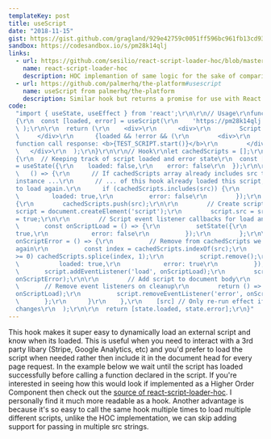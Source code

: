 ```yaml
---
templateKey: post
title: useScript
date: "2018-11-15"
gist: https://gist.github.com/gragland/929e42759c0051ff596bc961fb13cd93
sandbox: https://codesandbox.io/s/pm28k14qlj
links:
  - url: https://github.com/sesilio/react-script-loader-hoc/blob/master/src/index.js
    name: react-script-loader-hoc
    description: HOC implemantion of same logic for the sake of comparison.
  - url: https://github.com/palmerhq/the-platform#usescript
    name: useScript from palmerhq/the-platform
    description: Similar hook but returns a promise for use with React Suspense.
code:
  "import { useState, useEffect } from 'react';\r\n\r\n// Usage\r\nfunction App()
  {\r\n  const [loaded, error] = useScript(\r\n    'https://pm28k14qlj.codesandbox.io/test-external-script.js'\r\n
  \ );\r\n\r\n  return (\r\n    <div>\r\n      <div>\r\n        Script loaded: <b>{loaded.toString()}</b>\r\n
  \     </div>\r\n      {loaded && !error && (\r\n        <div>\r\n          Script
  function call response: <b>{TEST_SCRIPT.start()}</b>\r\n        </div>\r\n      )}\r\n
  \   </div>\r\n  );\r\n}\r\n\r\n// Hook\r\nlet cachedScripts = [];\r\nfunction useScript(src)
  {\r\n  // Keeping track of script loaded and error state\r\n  const [state, setState]
  = useState({\r\n    loaded: false,\r\n    error: false\r\n  });\r\n\r\n  useEffect(\r\n
  \   () => {\r\n      // If cachedScripts array already includes src that means another
  instance ...\r\n      // ... of this hook already loaded this script, so no need
  to load again.\r\n      if (cachedScripts.includes(src)) {\r\n        setState({\r\n
  \         loaded: true,\r\n          error: false\r\n        });\r\n      } else
  {\r\n        cachedScripts.push(src);\r\n\r\n        // Create script\r\n        let
  script = document.createElement('script');\r\n        script.src = src;\r\n        script.async
  = true;\r\n\r\n        // Script event listener callbacks for load and error\r\n
  \       const onScriptLoad = () => {\r\n          setState({\r\n            loaded:
  true,\r\n            error: false\r\n          });\r\n        };\r\n\r\n        const
  onScriptError = () => {\r\n          // Remove from cachedScripts we can try loading
  again\r\n          const index = cachedScripts.indexOf(src);\r\n          if (index
  >= 0) cachedScripts.splice(index, 1);\r\n          script.remove();\r\n\r\n          setState({\r\n
  \           loaded: true,\r\n            error: true\r\n          });\r\n        };\r\n\r\n
  \       script.addEventListener('load', onScriptLoad);\r\n        script.addEventListener('error',
  onScriptError);\r\n\r\n        // Add script to document body\r\n        document.body.appendChild(script);\r\n\r\n
  \       // Remove event listeners on cleanup\r\n        return () => {\r\n          script.removeEventListener('load',
  onScriptLoad);\r\n          script.removeEventListener('error', onScriptError);\r\n
  \       };\r\n      }\r\n    },\r\n    [src] // Only re-run effect if script src
  changes\r\n  );\r\n\r\n  return [state.loaded, state.error];\r\n}"
---
```


This hook makes it super easy to dynamically load an external script and know when its loaded. This is useful when you need to interact with a 3rd party libary (Stripe, Google Analytics, etc) and you'd prefer to load the script when needed rather then include it in the document head for every page request. In the example below we wait until the script has loaded successfully before calling a function declared in the script. If you're interested in seeing how this would look if implemented as a Higher Order Component then check out the [source of react-script-loader-hoc](https://github.com/sesilio/react-script-loader-hoc/blob/master/src/index.js). I personally find it much more readable as a hook. Another advantage is because it's so easy to call the same hook multiple times to load multiple different scripts, unlike the HOC implementation, we can skip adding support for passing in multiple src strings.
